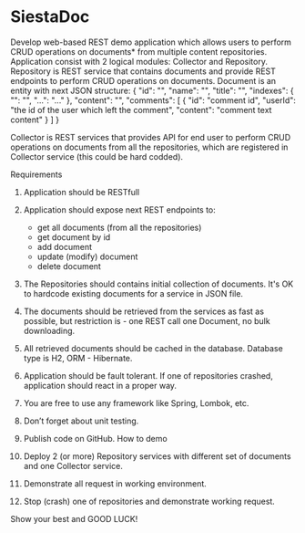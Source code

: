 # SiestaDoc
Develop web-based REST demo application which allows users to perform CRUD operations on documents* from multiple
content repositories. 
Application consist with 2 logical modules: Collector and Repository. 
Repository is REST service that contains documents and provide REST endpoints to perform CRUD operations on documents. 
Document is an entity with next JSON structure:
{
    "id": "<document id>",
    "name": "<document name>",
    "title": "<document title>",
    "indexes": {
        "<index name>": "<index value>",
        "...": "..."
    },
    "content": "<document text content>",
    "comments": [
        {
            "id": "comment id",
            "userId": "the id of the user which left the comment",
            "content": "comment text content"
        }
    ]
}

Collector is REST services that provides API for end user to perform CRUD operations on documents from all the repositories, which are registered in Collector service (this could be hard codded). 
	                                
				
Requirements
1.	Application should be RESTfull
2.	Application should expose next REST endpoints to:
    - get all documents (from all the repositories)
    - get document by id
    - add document
    - update (modify) document
    - delete document
3.	 The Repositories should contains initial collection of documents. It's OK to hardcode existing documents for a service in JSON file.
4.	The documents should be retrieved from the services as fast as possible, but restriction is - one REST call one Document, no bulk downloading.
5.	All retrieved documents should be cached in the database. Database type is H2, ORM - Hibernate.
6.	Application should be fault tolerant. If one of repositories crashed, application should react in a proper way.
7.	You are free to use any framework like Spring, Lombok, etc.
8.	Don’t forget about unit testing.
9.	Publish code on GitHub.
How to demo

1. Deploy 2 (or more) Repository services with different set of documents and one Collector service. 
2. Demonstrate all request in working environment.
3. Stop (crash) one of repositories and demonstrate working request.


Show your best and GOOD LUCK!
